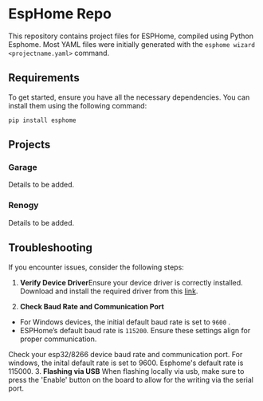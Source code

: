 # EspHome Repo
This repository contains project files for ESPHome, compiled using Python Esphome. Most YAML files were initially generated with the `esphome wizard <projectname.yaml>` command.

## Requirements
To get started, ensure you have all the necessary dependencies. You can install them using the following command:
```
pip install esphome
```

## Projects
### Garage
Details to be added.
### Renogy 
Details to be added.

## Troubleshooting
If you encounter issues, consider the following steps:
1. **Verify Device Driver**Ensure your device driver is correctly installed. Download and install the required driver from this [link](https://www.silabs.com/developer-tools/usb-to-uart-bridge-vcp-drivers?tab=overview).

2. **Check Baud Rate and Communication Port** 
- For Windows devices, the initial default baud rate is set to `9600` .
- ESPHome’s default baud rate is `115200`.
Ensure these settings align for proper communication.


Check your esp32/8266 device baud rate and communication port. For windows, the inital default rate is set to 9600. Esphome's default rate is 115000.
3. **Flashing via USB** When flashing locally via usb, make sure to press the 'Enable' button on the board to allow for the writing via the serial port.
